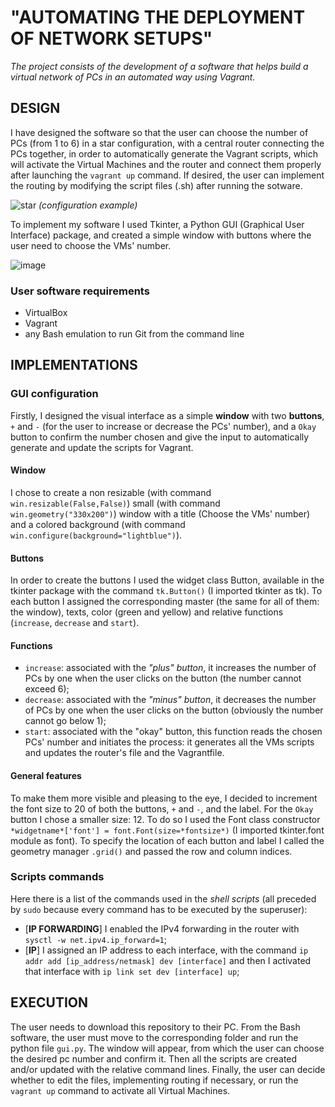 # "AUTOMATING THE DEPLOYMENT OF NETWORK SETUPS"
*The project consists of the development of a software that helps build a virtual network of PCs in an automated way using Vagrant.*
## DESIGN
I have designed the software so that the user can choose the number of PCs (from 1 to 6) in a star configuration, with a central router connecting the PCs together, in order to automatically generate the Vagrant scripts, which will activate the Virtual Machines and the router and connect them properly after launching the `vagrant up` command. If desired, the user can implement the routing by modifying the script files (.sh) after running the sotware.

![star](https://user-images.githubusercontent.com/89995099/170241546-8de5decb-9faa-49d7-8b0e-7799285b0b9f.jpg) *(configuration example)*

To implement my software I used Tkinter, a Python GUI (Graphical User Interface) package, and created a simple window with buttons where the user need to choose the VMs' number. 

![image](https://user-images.githubusercontent.com/89995099/178014871-dcc48f48-5cf8-472d-ad01-0ee27f511a33.png)

### User software requirements
- VirtualBox 
- Vagrant
- any Bash emulation to run Git from the command line

## IMPLEMENTATIONS
### GUI configuration
Firstly, I designed the visual interface as a simple **window** with two **buttons**, `+` and `-` (for the user to increase or decrease the PCs' number), and a `Okay` button to confirm the number chosen and give the input to automatically generate and update the scripts for Vagrant.
#### Window 
I chose to create a non resizable (with command `win.resizable(False,False)`) small (with command `win.geometry("330x200")`) window with a title (Choose the VMs' number) and a colored background (with command `win.configure(background="lightblue")`). 
#### Buttons
In order to create the buttons I used the widget class Button, available in the tkinter package with the command `tk.Button()` (I imported tkinter as tk). To each button I assigned the corresponding master (the same for all of them: the window), texts, color (green and yellow) and relative functions (`increase`, `decrease` and `start`). 
#### Functions
- `increase`: associated with the *"plus" button*, it increases the number of PCs by one when the user clicks on the button (the number cannot exceed 6);
- `decrease`: associated with the *"minus" button*, it decreases the number of PCs by one when the user clicks on the button (obviously the number cannot go below 1);
- `start`: associated with the "okay" button, this function reads the chosen PCs' number and initiates the process: it generates all the VMs scripts and updates the router's file and the Vagrantfile. 
#### General features
To make them more visible and pleasing to the eye, I decided to increment the font size to 20 of both the buttons, `+` and `-`, and the label. For the `Okay` button I chose a smaller size: 12. To do so I used the Font class constructor `*widgetname*['font'] = font.Font(size=*fontsize*)` (I imported tkinter.font module as font).
To specify the location of each button and label I called the geometry manager `.grid()` and passed the row and column indices.   
### Scripts commands 
Here there is a list of the commands used in the *shell scripts* (all preceded by `sudo` because every command has to be executed by the superuser):
- [**IP FORWARDING**] I enabled the IPv4 forwarding in the router with `sysctl -w net.ipv4.ip_forward=1`;
- [**IP**] I assigned an IP address to each interface, with the command `ip addr add [ip_address/netmask] dev [interface]` and then I activated that interface with `ip link set dev [interface] up`;

## EXECUTION
The user needs to download this repository to their PC. 
From the Bash software, the user must move to the corresponding folder and run the python file `gui.py`. The window will appear, from which the user can choose the desired pc number and confirm it. Then all the scripts are created and/or updated with the relative command lines.
Finally, the user can decide whether to edit the files, implementing routing if necessary, or run the `vagrant up` command to activate all Virtual Machines.  
